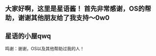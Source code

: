大家好啊，这里是星语酱！
首先非常感谢，OS的帮助，谢谢其他朋友给了我支持～0w0
----------------------
星语的小屋qwq
------------
鸣谢：谢谢，OS以及其他帮助过我的人！
